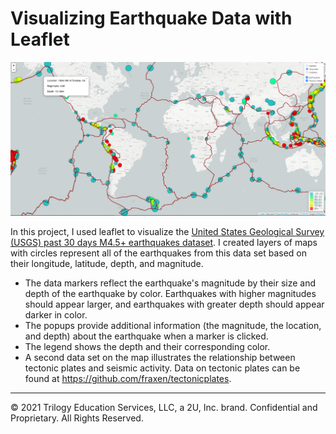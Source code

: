 # Visualizing Earthquake Data with Leaflet

![screenshot](Images/Advanced.png)

In this project, I used leaflet to visualize the [United States Geological Survey (USGS) past 30 days M4.5+ earthquakes dataset](https://earthquake.usgs.gov/earthquakes/feed/v1.0/summary/4.5_week.geojson). I created layers of maps with circles represent all of the earthquakes from this data set based on their longitude, latitude, depth, and magnitude.

* The data markers reflect the earthquake's magnitude by their size and depth of the earthquake by color. Earthquakes with higher magnitudes should appear larger, and earthquakes with greater depth should appear darker in color.
* The popups provide additional information (the magnitude, the location, and depth) about the earthquake when a marker is clicked.
* The legend shows the depth and their corresponding color.
* A second data set on the map illustrates the relationship between tectonic plates and seismic activity. Data on tectonic plates can be found at <https://github.com/fraxen/tectonicplates>.

- - -

© 2021 Trilogy Education Services, LLC, a 2U, Inc. brand. Confidential and Proprietary. All Rights Reserved.
